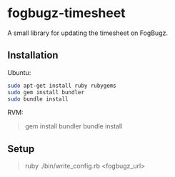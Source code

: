 fogbugz-timesheet
=================

A small library for updating the timesheet on FogBugz.

Installation
------------
Ubuntu:
```bash
sudo apt-get install ruby rubygems
sudo gem install bundler
sudo bundle install
```

RVM:
> gem install bundler
bundle install

Setup
--------------------------
> ruby ./bin/write_config.rb <fogbugz_url> <email> <password>

